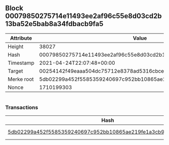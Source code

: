 ## Block 00079850275714e11493ee2af96c55e8d03cd2b13ba52e5bab8a34fdbacb9fa5

Attribute | Value
--- | ---
Height | 38027
Hash | 00079850275714e11493ee2af96c55e8d03cd2b13ba52e5bab8a34fdbacb9fa5
Timestamp | 2021-04-24T22:07:48+00:00
Target | 00254142f49eaaa504dc75712e8378ad5316cbcead634704b3734b6271167cc4
Merke root | 5db02299a452f5585359240697c952bb10865ae219fe1a3cb990c72e2b1528f5
Nonce | 1710199303

```

```

### Transactions

Hash | Amount
--- | ---
[5db02299a452f5585359240697c952bb10865ae219fe1a3cb990c72e2b1528f5](5db02299a452f5585359240697c952bb10865ae219fe1a3cb990c72e2b1528f5.md) | 10.00000000 SKEPTI 
